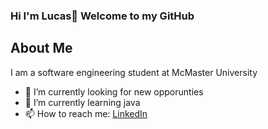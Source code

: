 ### Hi I'm Lucas👋 Welcome to my GitHub

<h2> About Me </h2>
<p>I am a software engineering student at McMaster University</p>
<ul>
  <li>🔭 I’m currently looking for new opporunties</li>
  <li>🌱 I’m currently learning java</li>
  <li>📫 How to reach me: <a href="https://www.linkedin.com/in/lucasichen/">LinkedIn</a></li>
</ul>

<!--
**lucasichen/lucasichen** is a ✨ _special_ ✨ repository because its `README.md` (this file) appears on your GitHub profile.

Here are some ideas to get you started:

-  ...
- 🌱 I’m currently learning ...
- 👯 I’m looking to collaborate on ...
- 🤔 I’m looking for help with ...
- 💬 Ask me about ...
- 📫 How to reach me: ...
- 😄 Pronouns: ...
- ⚡ Fun fact: ...
-->
